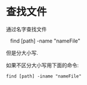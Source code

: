 
# 查找文件

通过名字查找文件

    find [path] -name "nameFile"

但是分大小写.

如果不区分大小写用下面的命令:

    find [path] -iname "nameFile"
